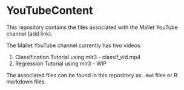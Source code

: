 # YouTubeContent
This repository contains the files associated with the Mallet YouTube channel (add link). 

The Mallet YouTube channel currently has two videos:

1. Classification Tutorial using mlr3 - classif_vid.mp4
2. Regression Tutorial using mlr3 - WIP

The associated files can be found in this repository as `.Rmd` files or R markdown files.
